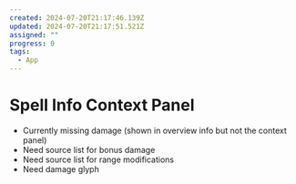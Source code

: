 ```yaml
---
created: 2024-07-20T21:17:46.139Z
updated: 2024-07-20T21:17:51.521Z
assigned: ""
progress: 0
tags:
  - App
---
```


# Spell Info Context Panel

- Currently missing damage (shown in overview info but not the context panel)
- Need source list for bonus damage
- Need source list for range modifications
- Need damage glyph
